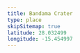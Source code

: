 ```yaml
---
title: Bandama Crater
type: place
skipSitemap: true
latitude: 28.032499
longitude: -15.454997
---
```

